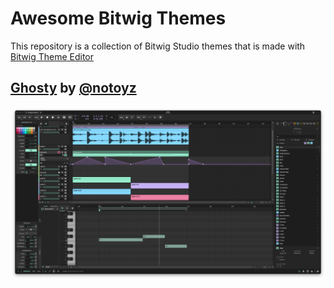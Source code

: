 # Awesome Bitwig Themes

This repository is a collection of Bitwig Studio themes that is made with [Bitwig Theme Editor](https://github.com/Berikai/bitwig-theme-editor)

## [Ghosty](https://github.com/notoyz/ghosty-theme-bitwig) by [@notoyz](https://github.com/notoyz)
![Ghosty](https://github.com/notoyz/ghosty-theme-bitwig/blob/main/extra/screenshots/dark.png)

